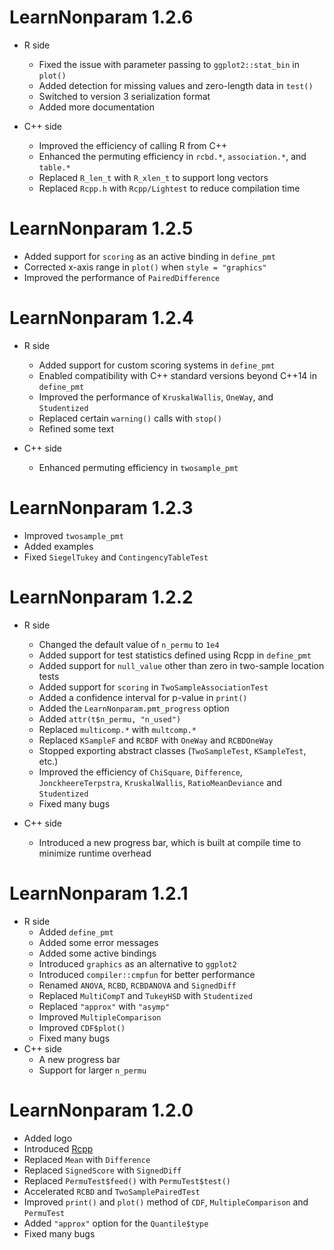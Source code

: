 # LearnNonparam 1.2.6

- R side
  - Fixed the issue with parameter passing to `ggplot2::stat_bin` in `plot()`
  - Added detection for missing values and zero-length data in `test()`
  - Switched to version 3 serialization format
  - Added more documentation

- C++ side
  - Improved the efficiency of calling R from C++
  - Enhanced the permuting efficiency in `rcbd.*`, `association.*`, and `table.*`
  - Replaced `R_len_t` with `R_xlen_t` to support long vectors
  - Replaced `Rcpp.h` with `Rcpp/Lightest` to reduce compilation time

# LearnNonparam 1.2.5

- Added support for `scoring` as an active binding in `define_pmt`
- Corrected x-axis range in `plot()` when `style = "graphics"`
- Improved the performance of `PairedDifference`

# LearnNonparam 1.2.4

- R side
  - Added support for custom scoring systems in `define_pmt`
  - Enabled compatibility with C++ standard versions beyond C++14 in `define_pmt`
  - Improved the performance of `KruskalWallis`, `OneWay`, and `Studentized`
  - Replaced certain `warning()` calls with `stop()`
  - Refined some text

- C++ side
  - Enhanced permuting efficiency in `twosample_pmt`

# LearnNonparam 1.2.3

- Improved `twosample_pmt`
- Added examples
- Fixed `SiegelTukey` and `ContingencyTableTest`

# LearnNonparam 1.2.2

- R side
  - Changed the default value of `n_permu` to `1e4`
  - Added support for test statistics defined using Rcpp in `define_pmt`
  - Added support for `null_value` other than zero in two-sample location tests
  - Added support for `scoring` in `TwoSampleAssociationTest`
  - Added a confidence interval for p-value in `print()`
  - Added the `LearnNonparam.pmt_progress` option
  - Added `attr(t$n_permu, "n_used")`
  - Replaced `multicomp.*` with `multcomp.*`
  - Replaced `KSampleF` and `RCBDF` with `OneWay` and `RCBDOneWay`
  - Stopped exporting abstract classes (`TwoSampleTest`, `KSampleTest`, etc.)
  - Improved the efficiency of `ChiSquare`, `Difference`, `JonckheereTerpstra`, `KruskalWallis`, `RatioMeanDeviance` and `Studentized`
  - Fixed many bugs

- C++ side
  - Introduced a new progress bar, which is built at compile time to minimize runtime overhead

# LearnNonparam 1.2.1

- R side
  - Added `define_pmt`
  - Added some error messages
  - Added some active bindings
  - Introduced `graphics` as an alternative to `ggplot2`
  - Introduced `compiler::cmpfun` for better performance
  - Renamed `ANOVA`, `RCBD`, `RCBDANOVA` and `SignedDiff`
  - Replaced `MultiCompT` and `TukeyHSD` with `Studentized`
  - Replaced `"approx"` with `"asymp"`
  - Improved `MultipleComparison`
  - Improved `CDF$plot()`
  - Fixed many bugs
- C++ side
  - A new progress bar
  - Support for larger `n_permu`

# LearnNonparam 1.2.0

- Added logo
- Introduced [Rcpp](https://CRAN.R-project.org/package=Rcpp)
- Replaced `Mean` with `Difference`
- Replaced `SignedScore` with `SignedDiff`
- Replaced `PermuTest$feed()` with `PermuTest$test()`
- Accelerated `RCBD` and `TwoSamplePairedTest`
- Improved `print()` and `plot()` method of `CDF`, `MultipleComparison` and `PermuTest`
- Added `"approx"` option for the `Quantile$type`
- Fixed many bugs

